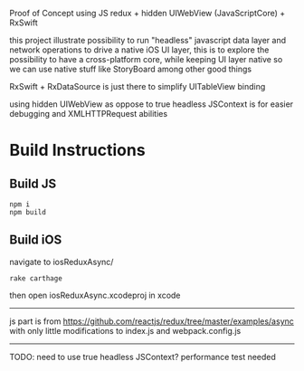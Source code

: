 Proof of Concept
using JS redux + hidden UIWebView (JavaScriptCore) + RxSwift

this project illustrate possibility to run "headless" javascript data layer and network operations
to drive a native iOS UI layer, this is to explore the possibility to have a cross-platform core, 
while keeping UI layer native so we can use native stuff like StoryBoard among other good things

RxSwift + RxDataSource is just there to simplify UITableView binding

using hidden UIWebView as oppose to true headless JSContext is for easier debugging and XMLHTTPRequest abilities

# Build Instructions

## Build JS
```
npm i
npm build
```

## Build iOS
navigate to iosReduxAsync/
```
rake carthage
```
then open iosReduxAsync.xcodeproj in xcode

---
js part is from https://github.com/reactjs/redux/tree/master/examples/async with only little modifications to index.js and webpack.config.js

---
TODO: need to use true headless JSContext? performance test needed